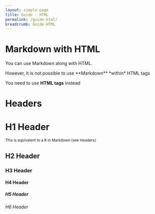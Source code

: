 ```yaml
---
layout: simple-page
title: Guide - HTML
permalink: /guide-html/
breadcrumb: Guide-HTML
---
```


# Markdown with HTML
You can use Markdown along with HTML.

<p>However, it is not possible to use **Markdown** *within* HTML tags</p>
<p>You need to <em>use</em> <strong>HTML tags</strong> instead</p>

# Headers
<h1>H1 Header</h1> <small>This is equivalent to a # in Markdown (see Headers)</small>
<h2>H2 Header</h2>
<h3>H3 Header</h3>
<h4>H4 Header</h4>
<h5>H5 Header</h5>
<h6>H6 Header</h6>